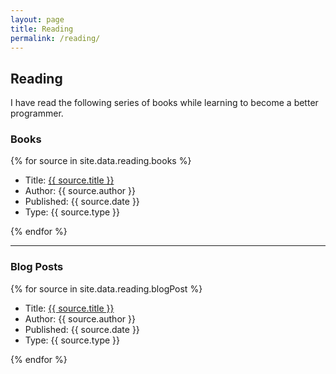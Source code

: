 ```yaml
---
layout: page
title: Reading
permalink: /reading/
---
```


## Reading

I have read the following series of books while learning to become a better programmer.

### Books

<div class="sourceReading">
  {% for source in site.data.reading.books %}
  <ul class="read">
    <li>Title: <a href="{{ source.url }}" target="-blank">{{ source.title }}</a></li>
    <li>Author: {{ source.author }}</li>
    <li>Published: {{ source.date }}</li>
    <li>Type: {{ source.type }}</li>
  </ul>  
  {% endfor %}
</div>

---

### Blog Posts

<div class="sourceReading">
  {% for source in site.data.reading.blogPost %}
  <ul class="read">
    <li>Title: <a href="{{ source.url }}" target="-blank">{{ source.title }}</a></li>
    <li>Author: {{ source.author }}</li>
    <li>Published: {{ source.date }}</li>
    <li>Type: {{ source.type }}</li>
  </ul>  
  {% endfor %}
</div>
